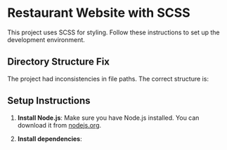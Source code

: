 # Restaurant Website with SCSS

This project uses SCSS for styling. Follow these instructions to set up the development environment.

## Directory Structure Fix

The project had inconsistencies in file paths. The correct structure is:

## Setup Instructions

1. **Install Node.js**:
   Make sure you have Node.js installed. You can download it from [nodejs.org](https://nodejs.org/).

2. **Install dependencies**:
